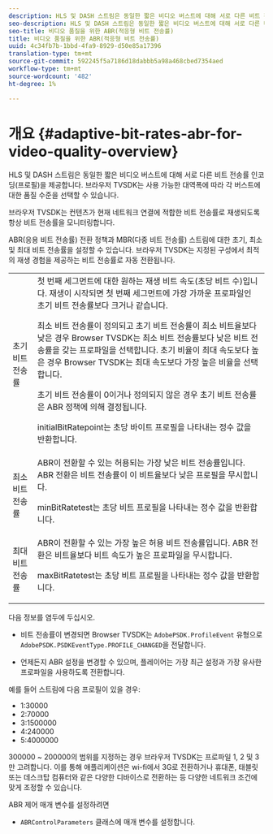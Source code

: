 ```yaml
---
description: HLS 및 DASH 스트림은 동일한 짧은 비디오 버스트에 대해 서로 다른 비트 전송률 인코딩(프로필)을 제공합니다. 브라우저 TVSDK는 사용 가능한 대역폭에 따라 각 버스트에 대한 품질 수준을 선택할 수 있습니다.
seo-description: HLS 및 DASH 스트림은 동일한 짧은 비디오 버스트에 대해 서로 다른 비트 전송률 인코딩(프로필)을 제공합니다. 브라우저 TVSDK는 사용 가능한 대역폭에 따라 각 버스트에 대한 품질 수준을 선택할 수 있습니다.
seo-title: 비디오 품질을 위한 ABR(적응형 비트 전송률)
title: 비디오 품질을 위한 ABR(적응형 비트 전송률)
uuid: 4c34fb7b-1bbd-4fa9-8929-d50e85a17396
translation-type: tm+mt
source-git-commit: 592245f5a7186d18dabbb5a98a468cbed7354aed
workflow-type: tm+mt
source-wordcount: '482'
ht-degree: 1%

---
```



# 개요 {#adaptive-bit-rates-abr-for-video-quality-overview}

HLS 및 DASH 스트림은 동일한 짧은 비디오 버스트에 대해 서로 다른 비트 전송률 인코딩(프로필)을 제공합니다. 브라우저 TVSDK는 사용 가능한 대역폭에 따라 각 버스트에 대한 품질 수준을 선택할 수 있습니다.

브라우저 TVSDK는 컨텐츠가 현재 네트워크 연결에 적합한 비트 전송률로 재생되도록 항상 비트 전송률을 모니터링합니다.

ABR(응용 비트 전송률) 전환 정책과 MBR(다중 비트 전송률) 스트림에 대한 초기, 최소 및 최대 비트 전송률을 설정할 수 있습니다. 브라우저 TVSDK는 지정된 구성에서 최적의 재생 경험을 제공하는 비트 전송률로 자동 전환됩니다.

<table id="table_AF838E082235406AA359BF1C1A77F85F"> 
 <tbody> 
  <tr> 
   <td colname="col01"> 초기 비트 전송률 </td> 
   <td colname="col2">첫 번째 세그먼트에 대한 원하는 재생 비트 속도(초당 비트 수)입니다. 재생이 시작되면 첫 번째 세그먼트에 가장 가까운 프로파일인 초기 비트 전송률보다 크거나 같습니다. <p> 최소 비트 전송률이 정의되고 초기 비트 전송률이 최소 비트율보다 낮은 경우 Browser TVSDK는 최소 비트 전송률보다 낮은 비트 전송률을 갖는 프로파일을 선택합니다. 초기 비율이 최대 속도보다 높은 경우 Browser TVSDK는 최대 속도보다 가장 높은 비율을 선택합니다. </p> <p>초기 비트 전송률이 0이거나 정의되지 않은 경우 초기 비트 전송률은 ABR 정책에 의해 결정됩니다. </p> <p><span class="codeph"> </span> initialBitRatepoint는 초당 바이트 프로필을 나타내는 정수 값을 반환합니다. </p> </td> 
  </tr> 
  <tr> 
   <td colname="col01"> 최소 비트 전송률 </td> 
   <td colname="col2">ABR이 전환할 수 있는 허용되는 가장 낮은 비트 전송률입니다. ABR 전환은 비트 전송률이 이 비트율보다 낮은 프로필을 무시합니다. <p><span class="codeph"> </span> minBitRatetest는 초당 비트 프로필을 나타내는 정수 값을 반환합니다. </p> </td> 
  </tr> 
  <tr> 
   <td colname="col01"> 최대 비트 전송률 </td> 
   <td colname="col2">ABR이 전환할 수 있는 가장 높은 허용 비트 전송률입니다. ABR 전환은 비트율보다 비트 속도가 높은 프로파일을 무시합니다. <p><span class="codeph"> </span> maxBitRatetest는 초당 비트 프로필을 나타내는 정수 값을 반환합니다. </p> </td> 
  </tr> 
 </tbody> 
</table>

다음 정보를 염두에 두십시오.

* 비트 전송률이 변경되면 Browser TVSDK는 `AdobePSDK.ProfileEvent` 유형으로 `AdobePSDK.PSDKEventType.PROFILE_CHANGED`을 전달합니다.

* 언제든지 ABR 설정을 변경할 수 있으며, 플레이어는 가장 최근 설정과 가장 유사한 프로파일을 사용하도록 전환합니다.

예를 들어 스트림에 다음 프로필이 있을 경우:

* 1:30000
* 2:70000
* 3:1500000
* 4:240000
* 5:4000000

300000 ~ 200000의 범위를 지정하는 경우 브라우저 TVSDK는 프로파일 1, 2 및 3만 고려합니다. 이를 통해 애플리케이션은 wi-fi에서 3G로 전환하거나 휴대폰, 태블릿 또는 데스크탑 컴퓨터와 같은 다양한 디바이스로 전환하는 등 다양한 네트워크 조건에 맞게 조정할 수 있습니다.

ABR 제어 매개 변수를 설정하려면

* `ABRControlParameters` 클래스에 매개 변수를 설정합니다.

